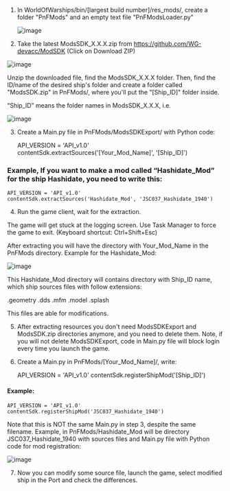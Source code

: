 1. In WorldOfWarships/bin/[largest build number]/res_mods/, create a folder "PnFMods" and an empty text file "PnFModsLoader.py"

   ![image](https://github.com/user-attachments/assets/7ec15665-485f-474e-9614-e29a1853712a)

2. Take the latest ModsSDK_X.X.X.zip from https://github.com/WG-devacc/ModSDK
(Click on Download ZIP)

![image](https://github.com/user-attachments/assets/fbf43441-ef99-459b-8512-c764b5409f80)

Unzip the downloaded file, find the ModsSDK_X.X.X folder. Then, find the ID/name of the desired ship's folder and create a folder called "ModsSDK.zip" in PnFMods/, where you'll put the "[Ship_ID]" folder inside.

“Ship_ID” means the folder names in ModsSDK_X.X.X, i.e.

![image](https://github.com/user-attachments/assets/701f586f-cab7-43f6-b576-549702c9185c)

3. Create a Main.py file in PnFMods/ModsSDKExport/ with Python code:

    API_VERSION = 'API_v1.0'
    contentSdk.extractSources('[Your_Mod_Name]', '[Ship_ID]')

### Example, If you want to make a mod called “Hashidate_Mod” for the ship Hashidate, you need to write this:

    API_VERSION = 'API_v1.0'
    contentSdk.extractSources('Hashidate_Mod', 'JSC037_Hashidate_1940')

4. Run the game client, wait for the extraction.

The game will get stuck at the logging screen. Use Task Manager to force the game to exit. (Keyboard shortcut: Ctrl+Shift+Esc) 

After extracting you will have the directory with  Your_Mod_Name in the PnFMods directory. Example for the Hashidate_Mod:

![image](https://github.com/user-attachments/assets/43c4eec2-5f5d-4474-8490-cdf461db4927)

This Hashidate_Mod directory will contains directory with Ship_ID name, which ship sources files with follow extensions:

.geometry
.dds
.mfm
.model
.splash

This files are able for modifications.

5. After extracting resources you don't need ModsSDKExport and ModsSDK.zip directories anymore, and you need to delete them.
Note, if you will not delete  ModsSDKExport, code in Main.py file will block login every time you launch the game.

6. Create a Main.py in PnFMods/[Your_Mod_Name]/, write:

    API_VERSION = 'API_v1.0'
    contentSdk.registerShipMod('[Ship_ID]')

#### Example:

    API_VERSION = 'API_v1.0'
    contentSdk.registerShipMod('JSC037_Hashidate_1940')

Note that this is NOT the same Main.py in step 3, despite the same filename.
Example, in PnFMods/Hashidate_Mod will be directory JSC037_Hashidate_1940 with sources files and Main.py file with Python code for mod registration:

![image](https://github.com/user-attachments/assets/c40ea801-3777-4eab-9e67-40401c862152)

7. Now you can modify some source file, launch the game, select modified ship in the Port and check the differences.
